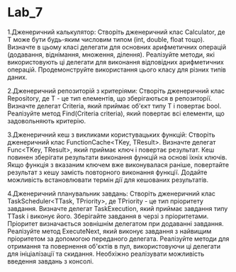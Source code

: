 # Lab_7
1.Дженеричний калькулятор:
Створіть дженеричний клас Calculator<T>, де T може бути будь-яким числовим типом (int, double, float тощо).
Визначте в цьому класі делегати для основних арифметичних операцій (додавання, віднімання, множення, ділення).
Реалізуйте методи, які використовують ці делегати для виконання відповідних арифметичних операцій.
Продемонструйте використання цього класу для різних типів даних.

2.Дженеричний репозиторій з критеріями:
Створіть дженеричний клас Repository<T>, де T - це тип елементів, що зберігаються в репозиторії.
Визначте делегат Criteria<T>, який приймає об'єкт типу T і повертає bool.
Реалізуйте метод Find(Criteria<T> criteria), який повертає всі елементи, що задовольняють критерію.

3.Дженеричний кеш з викликами користувацьких функцій:
Створіть дженеричний клас FunctionCache<TKey, TResult>.
Визначте делегат Func<TKey, TResult>, який приймає ключ і повертає результат.
Кеш повинен зберігати результати виконання функцій на основі їхніх ключів.
Якщо функція з вказаним ключем вже виконувалася раніше, повертайте результат з кешу замість повторного виконання функції.
Додайте можливість встановлювати термін дії для кешованих результатів.

4.Дженеричний планувальник завдань:
Створіть дженеричний клас TaskScheduler<TTask, TPriority>, де TPriority - це тип пріоритету завдання.
Визначте делегат TaskExecution<TTask>, який приймає завдання типу TTask і виконує його.
Зберігайте завдання в черзі з пріоритетами. Пріоритет визначається зовнішнім делегатом при додаванні завдання.
Реалізуйте метод ExecuteNext, який виконує завдання з найвищим пріоритетом за допомогою переданого делегата.
Реалізуйте методи для отримання та повернення об'єктів в пул, використовуючи ці делегати для ініціалізації та скидання.
Необхіжно реалізувати можливість введення завдань з консолі.
